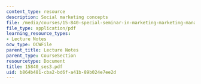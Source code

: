 ```yaml
---
content_type: resource
description: Social marketing concepts
file: /media/courses/15-840-special-seminar-in-marketing-marketing-management-spring-2004/b864b481cba2bd6fa41b89b024e7ee2d_15840_ses3.pdf
file_type: application/pdf
learning_resource_types:
- Lecture Notes
ocw_type: OCWFile
parent_title: Lecture Notes
parent_type: CourseSection
resourcetype: Document
title: 15840_ses3.pdf
uid: b864b481-cba2-bd6f-a41b-89b024e7ee2d
---
```

